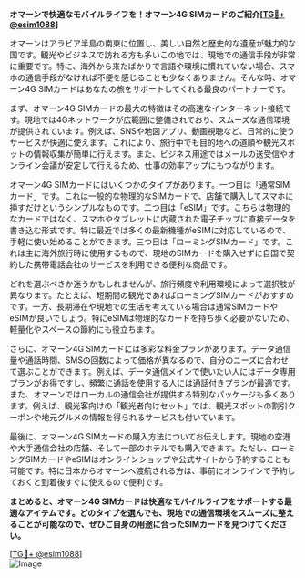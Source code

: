 **オマーンで快適なモバイルライフを！オマーン4G SIMカードのご紹介[[TG💪+ @esim1088](https://t.me/s/esim1088)]**

オマーンはアラビア半島の南東に位置し、美しい自然と歴史的な遺産が魅力的な国です。観光やビジネスで訪れる方も多いこの地では、現地での通信手段が非常に重要です。特に、海外から来たばかりで言語や環境に慣れていない場合、スマホの通信手段がなければ不便を感じることも少なくありません。そんな時、オマーン4G SIMカードはあなたの旅をサポートしてくれる最良のパートナーです。

まず、オマーン4G SIMカードの最大の特徴はその高速なインターネット接続です。現地では4Gネットワークが広範囲に整備されており、スムーズな通信環境が提供されています。例えば、SNSや地図アプリ、動画視聴など、日常的に使うサービスが快適に使えます。これにより、旅行中でも目的地への道順や観光スポットの情報収集が簡単に行えます。また、ビジネス用途ではメールの送受信やオンライン会議が安定して行えるため、仕事の効率アップにもつながります。

オマーン4G SIMカードにはいくつかのタイプがあります。一つ目は「通常SIMカード」です。これは一般的な物理的なSIMカードで、店舗で購入してスマホに挿すだけというシンプルなものです。二つ目は「eSIM」です。こちらは物理的なカードではなく、スマホやタブレットに内蔵された電子チップに直接データを書き込む形式です。特に最近では多くの最新機種がeSIMに対応しているので、手軽に使い始めることができます。三つ目は「ローミングSIMカード」です。これは主に海外旅行時に使用するもので、現地のSIMカードを購入せずに自国で契約した携帯電話会社のサービスを利用できる便利な商品です。

どれを選ぶべきか迷うかもしれませんが、旅行頻度や利用環境によって選択肢が異なります。たとえば、短期間の観光であればローミングSIMカードがおすすめです。一方、長期滞在や現地での生活を考えている場合は通常SIMカードやeSIMが良いでしょう。特にeSIMは物理的なカードを持ち歩く必要がないため、軽量化やスペースの節約にも役立ちます。

さらに、オマーン4G SIMカードには多彩な料金プランがあります。データ通信量や通話時間、SMSの回数によって価格が異なるので、自分のニーズに合わせて選ぶことができます。例えば、データ通信メインで使いたい人にはデータ専用プランがお得ですし、頻繁に通話を使用する人には通話付きプランが最適です。また、オマーンではローカルの通信会社が提供する特別なパッケージも多くあります。例えば、観光客向けの「観光者向けセット」では、観光スポットの割引クーポンや地元グルメの情報を得られるサービスも付いています。

最後に、オマーン4G SIMカードの購入方法についてお伝えします。現地の空港や大手通信会社の店舗、そして一部のホテルでも購入できます。ただし、ローミングSIMカードやeSIMはオンラインショップや公式サイトから予約することも可能です。特に日本からオマーンへ渡航される方は、事前にオンラインで予約しておくと到着後すぐに使えるので便利です。

**まとめると、オマーン4G SIMカードは快適なモバイルライフをサポートする最適なアイテムです。どのタイプを選んでも、現地での通信環境をスムーズに整えることが可能なので、ぜひご自身の用途に合ったSIMカードを見つけてください。**

[[TG💪+ @esim1088](https://t.me/s/esim1088)]  
![Image](https://i.postimg.cc/Y0z9fWf4/image.png)